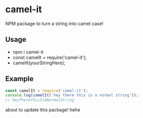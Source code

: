 # camel-it
NPM package to turn a string into camel case!

## Usage

- npm i camel-it  
- const camelIt = require('camel-it');  
- camelIt(yourStringHere);  

## Example
```javascript
const camelIt = require('camel-it');
console.log(camelIt('hey there this is a normal string'));
// heyThereThisIsANormalString
```
about to update this package!
hehe